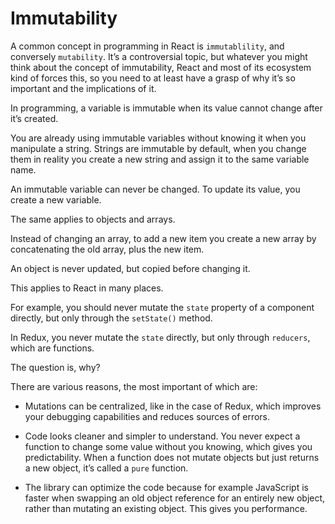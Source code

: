 # Immutability

A common concept in programming in React is ```immutablility```, and conversely ```mutability```. It’s a controversial topic, but whatever you might think about the concept of immutability, React and most of its ecosystem kind of forces this, so you need to at least have a grasp of why it’s so important and the implications of it.

In programming, a variable is immutable when its value cannot change after it’s created.

You are already using immutable variables without knowing it when you manipulate a string. Strings are immutable by default, when you change them in reality you create a new string and assign it to the same variable name.

An immutable variable can never be changed. To update its value, you create a new variable.

The same applies to objects and arrays.

Instead of changing an array, to add a new item you create a new array by concatenating the old array, plus the new item.

An object is never updated, but copied before changing it.

This applies to React in many places.

For example, you should never mutate the ```state``` property of a component directly, but only through the ```setState()``` method.

In Redux, you never mutate the ```state``` directly, but only through ```reducers```, which are functions.

The question is, why?

There are various reasons, the most important of which are:

- Mutations can be centralized, like in the case of Redux, which improves your debugging capabilities and reduces sources of errors.

- Code looks cleaner and simpler to understand. You never expect a function to change some value without you knowing, which gives you predictability. When a function does not mutate objects but just returns a new object, it’s called a ```pure``` function.

- The library can optimize the code because for example JavaScript is faster when swapping an old object reference for an entirely new object, rather than mutating an existing object. This gives you performance.